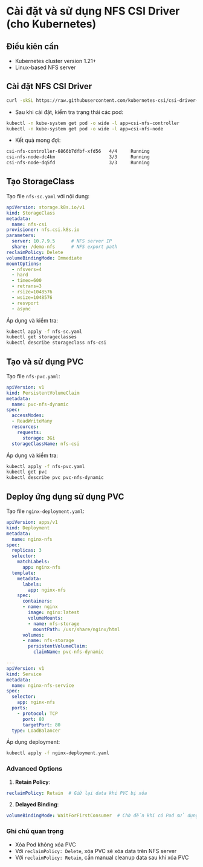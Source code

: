 # Cài đặt và sử dụng NFS CSI Driver (cho Kubernetes)

## Điều kiên cần

* Kubernetes cluster version 1.21+
* Linux-based NFS server

## Cài đặt NFS CSI Driver

```bash
curl -skSL https://raw.githubusercontent.com/kubernetes-csi/csi-driver-nfs/v4.5.0/deploy/install-driver.sh | bash -s v4.5.0 --
```

* Sau khi cài đặt, kiểm tra trạng thái các pod:

```bash
kubectl -n kube-system get pod -o wide -l app=csi-nfs-controller
kubectl -n kube-system get pod -o wide -l app=csi-nfs-node
```

* Kết quả mong đợi:

```bash
csi-nfs-controller-6866b7dfbf-xfd56   4/4     Running
csi-nfs-node-dc4km                    3/3     Running
csi-nfs-node-dq5fd                    3/3     Running
```

## Tạo StorageClass

Tạo file `nfs-sc.yaml` với nội dung:

```yaml
apiVersion: storage.k8s.io/v1
kind: StorageClass
metadata:
  name: nfs-csi
provisioner: nfs.csi.k8s.io
parameters:
  server: 10.7.9.5      # NFS server IP
  share: /demo-nfs      # NFS export path
reclaimPolicy: Delete
volumeBindingMode: Immediate
mountOptions:
  - nfsvers=4
  - hard
  - timeo=600
  - retrans=3
  - rsize=1048576
  - wsize=1048576
  - resvport
  - async
```

Áp dụng và kiểm tra:

```bash
kubectl apply -f nfs-sc.yaml
kubectl get storageclasses
kubectl describe storageclass nfs-csi
```

## Tạo và sử dụng PVC

Tạo file `nfs-pvc.yaml`:

```yaml
apiVersion: v1
kind: PersistentVolumeClaim
metadata:
  name: pvc-nfs-dynamic
spec:
  accessModes:
  - ReadWriteMany
  resources:
    requests:
      storage: 3Gi
  storageClassName: nfs-csi
```

Áp dụng và kiểm tra:

```bash
kubectl apply -f nfs-pvc.yaml
kubectl get pvc
kubectl describe pvc pvc-nfs-dynamic
```

## Deploy ứng dụng sử dụng PVC

Tạo file `nginx-deployment.yaml`:

```yaml
apiVersion: apps/v1
kind: Deployment
metadata:
  name: nginx-nfs
spec:
  replicas: 3
  selector:
    matchLabels:
      app: nginx-nfs
  template:
    metadata:
      labels:
        app: nginx-nfs
    spec:
      containers:
      - name: nginx
        image: nginx:latest
        volumeMounts:
        - name: nfs-storage
          mountPath: /usr/share/nginx/html
      volumes:
      - name: nfs-storage
        persistentVolumeClaim:
          claimName: pvc-nfs-dynamic

---
apiVersion: v1
kind: Service
metadata:
  name: nginx-nfs-service
spec:
  selector:
    app: nginx-nfs
  ports:
    - protocol: TCP
      port: 80
      targetPort: 80
  type: LoadBalancer
```

Áp dụng deployment:

```bash
kubectl apply -f nginx-deployment.yaml
```

### Advanced Options

1. **Retain Policy**:

```yaml
reclaimPolicy: Retain  # Giữ lại data khi PVC bị xóa
```

2. **Delayed Binding**:

```yaml
volumeBindingMode: WaitForFirstConsumer  # Chờ đến khi có Pod sử dụng mới provisioning
```

### Ghi chú quan trọng

* Xóa Pod không xóa PVC
* Với `reclaimPolicy: Delete`, xóa PVC sẽ xóa data trên NFS server
* Với `reclaimPolicy: Retain`, cần manual cleanup data sau khi xóa PVC
